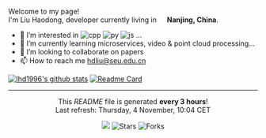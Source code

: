 <p>Welcome to my page! </br> I'm Liu Haodong, developer currently living in <img src="https://image.flaticon.com/icons/png/512/940/940194.png" width="13"/> <b>Nanjing, China</b>. </p>

- 👀 I’m interested in <img alt="cpp" src="https://img.shields.io/badge/middle-cpp-brightgreen?style=plastic" /> <img alt="py" src="https://img.shields.io/badge/junior-py-blueviolet?style=plastic" /> <img alt="js" src="https://img.shields.io/badge/intern-js-informational?style=plastic" />
...
- 🌱 I’m currently learning microservices, video & point cloud processing...
- 💞️ I’m looking to collaborate on papers
- 📫 How to reach me hdliu@seu.edu.cn

<!---
lhd1996/lhd1996 is a ✨ special ✨ repository because its `README.md` (this file) appears on your GitHub profile.
You can click the Preview link to take a look at your changes.
--->
[![lhd1996's github stats](https://github-readme-stats.vercel.app/api?username=lhd1996&show_icons=true&theme=buefy)](https://github.com/lhd1996)
[![Readme Card](https://github-readme-stats.vercel.app/api/pin/?username=lhd1996&repo=geographic-data-utils)](https://github.com/lhd1996/geographic-data-utils)

------------
<p align="center">This <i>README</i> file is generated <b>every 3 hours</b>!</br>Last refresh: Thursday, 4 November, 10:04 CET<br /></p>
<p align="center"><img src="https://github.com/thmsgbrt/thmsgbrt/workflows/README%20build/badge.svg" /> <img alt="Stars" src="https://img.shields.io/github/stars/lhd1996/lhd1996?style=flat-square&labelColor=343b41"/> <img alt="Forks" src="https://img.shields.io/github/forks/lhd1996/lhd1996?style=flat-square&labelColor=343b41"/></p>